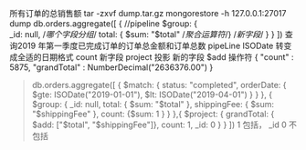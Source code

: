 
所有订单的总销售额
tar -zxvf dump.tar.gz
mongorestore -h 127.0.0.1:27017 dump
db.orders.aggregate([
  { //pipeline
    $group: {   
      _id: null, /*哪个字段分组*/
      total: { $sum: "$total" /*聚合运算符*/} /*新字段*/
    }
  }
])
查询2019 年第一季度已完成订单的订单总金额和订单总数
pipeLine
ISODate 转变成全适的日期格式
count 新字段
project 投影  新的字段 $add 操作符
{ "count" : 5875, "grandTotal" : NumberDecimal("2636376.00") }
> db.orders.aggregate([ { $match: { status: "completed", orderDate: { $gte: ISODate("2019-01-01"), $lt: ISODate("2019-04-01") } } }, { $group: { _id: null, total: { $sum: "$total" }, shippingFee: { $sum: "$shippingFee" }, count: {$sum: 1 } } },{ $project: { grandTotal: { $add: ["$total", "$shippingFee"]}, count: 1, _id: 0 } } ])
1 包括， _id 0 不包括